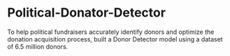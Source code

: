 # Political-Donator-Detector
To help political fundraisers accurately identify donors and optimize the donation acquisition process, built a Donor Detector model using a dataset of 6.5 million donors.

